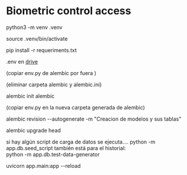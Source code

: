 # Biometric control access

python3 -m venv .venv

source .venv/bin/activate

pip install -r requeriments.txt 

.env en [drive](https://drive.google.com/drive/folders/1p4tAIsf14WVmowL-IwcBU3StA_897baN?usp=drive_link)

(copiar env.py de alembic por fuera )

(eliminar carpeta alembic y  alembic.ini)

alembic init alembic

(copiar env.py en la nueva carpeta generada de alembic)

alembic revision --autogenerate -m "Creacion de modelos y sus tablas"

alembic upgrade head

si hay algún script de carga de datos se ejecuta…. python -m app.db.seed_script
también está para el historial:  
python -m app.db.test-data-generator

uvicorn app.main:app --reload